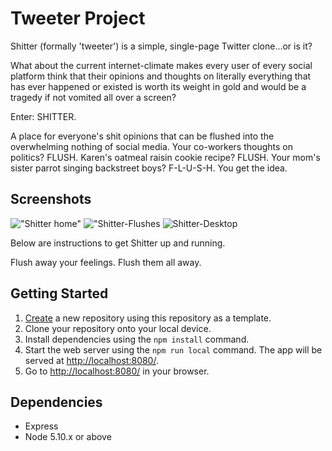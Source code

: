 # Tweeter Project

Shitter (formally 'tweeter') is a simple, single-page Twitter clone...or is it? 

What about the current internet-climate makes every user of every social platform think that their opinions and thoughts on literally everything that has ever happened or existed is worth its weight in gold and would be a tragedy if not vomited all over a screen? 

Enter: SHITTER.

A place for everyone's shit opinions that can be flushed into the overwhelming nothing of social media. Your co-workers thoughts on politics? FLUSH. Karen's oatmeal raisin cookie recipe? FLUSH. Your mom's sister parrot singing backstreet boys? F-L-U-S-H. You get the idea.


## Screenshots

!["Shitter home"]()
!["Shitter-Flushes]()
![Shitter-Desktop]()

Below are instructions to get Shitter up and running. 

Flush away your feelings. Flush them all away.

## Getting Started

1. [Create](https://docs.github.com/en/repositories/creating-and-managing-repositories/creating-a-repository-from-a-template) a new repository using this repository as a template.
2. Clone your repository onto your local device.
3. Install dependencies using the `npm install` command.
3. Start the web server using the `npm run local` command. The app will be served at <http://localhost:8080/>.
4. Go to <http://localhost:8080/> in your browser.

## Dependencies

- Express
- Node 5.10.x or above
